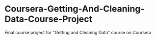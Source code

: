 # Coursera-Getting-And-Cleaning-Data-Course-Project
Final course project for "Getting and Cleaning Data" course on Coursera
